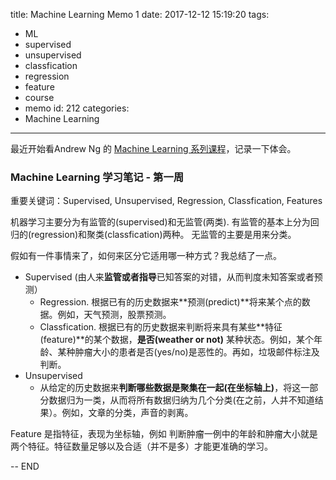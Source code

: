 title: Machine Learning Memo 1
date: 2017-12-12 15:19:20
tags: 
  - ML
  - supervised
  - unsupervised
  - classfication
  - regression
  - feature
  - course
  - memo
id: 212
categories:
  - Machine Learning
---

最近开始看Andrew Ng 的 [Machine Learning 系列课程](https://www.coursera.org/learn/machine-learning)，记录一下体会。

### Machine Learning 学习笔记 - 第一周

重要关键词：Supervised, Unsupervised, Regression, Classfication, Features


机器学习主要分为有监管的(supervised)和无监管(两类). 
有监管的基本上分为回归的(regression)和聚类(classfication)两种。
无监管的主要是用来分类。

假如有一件事情来了，如何来区分它适用哪一种方式？我总结了一点。

- Supervised (由人来**监管或者指导**已知答案的对错，从而判度未知答案或者预测）
  - Regression. 根据已有的历史数据来**预测(predict)**将来某个点的数据。例如，天气预测，股票预测。
  - Classfication. 根据已有的历史数据来判断将来具有某些**特征(feature)**的某个数据，**是否(weather or not)** 某种状态。例如，某个年龄、某种肿瘤大小的患者是否(yes/no)是恶性的。再如，垃圾邮件标注及判断。
- Unsupervised
  - 从给定的历史数据来**判断哪些数据是聚集在一起(在坐标轴上)**，将这一部分数据归为一类，从而将所有数据归纳为几个分类(在之前，人并不知道结果）。例如，文章的分类，声音的剥离。


Feature 是指特征，表现为坐标轴，例如 判断肿瘤一例中的年龄和肿瘤大小就是两个特征。特征数量足够以及合适（并不是多）才能更准确的学习。


-- END


